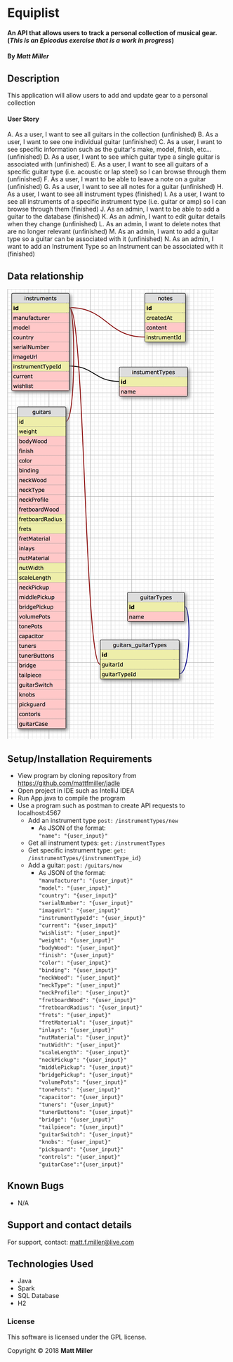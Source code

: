 # Equiplist

#### An API that allows users to track a personal collection of musical gear. (_This is an Epicodus exercise that is a work in progress_)

#### By _**Matt Miller**_

## Description

This application will allow users to add and update gear to a personal collection

#### User Story

A. As a user, I want to see all guitars in the collection (unfinished)
B. As a user, I want to see one individual guitar (unfinished)
C. As a user, I want to see specific information such as the guitar's make, model, finish, etc... (unfinished)
D. As a user, I want to see which guitar type a single guitar is associated with (unfinished)
E. As a user, I want to see all guitars of a specific guitar type (i.e. acoustic or lap steel) so I can browse through them (unfinished)
F. As a user, I want to be able to leave a note on a guitar (unfinished)
G. As a user, I want to see all notes for a guitar (unfinished)
H. As a user, I want to see all instrument types (finished)
I. As a user, I want to see all instruments of a specific instrument type (i.e. guitar or amp) so I can browse through them (finished)
J. As an admin, I want to be able to add a guitar to the database (finished)
K. As an admin, I want to edit guitar details when they change (unfinished)
L. As an admin, I want to delete notes that are no longer relevant (unfinished)
M. As an admin, I want to add a guitar type so a guitar can be associated with it (unfinished)
N. As an admin, I want to add an Instrument Type so an Instrument can be associated with it (finished)

## Data relationship
![alt tag](screenshots/data.png "Data Model")

## Setup/Installation Requirements

* View program by cloning repository from https://github.com/mattfmiller/jadle
* Open project in IDE such as IntelliJ IDEA
* Run App.java to compile the program
* Use a program such as postman to create API requests to localhost:4567
  * Add an instrument type `post:` `/instrumentTypes/new`
    * As JSON of the format: <br>
    `"name": "{user_input}"`
  * Get all instrument types: `get:` `/instrumentTypes`
  * Get specific instrument type: `get:` `/instrumentTypes/{instrumentType_id}`
  * Add a guitar: `post:` `/guitars/new`
    * As JSON of the format: <br>
    `"manufacturer": "{user_input}"`<br>
    `"model": "{user_input}"`<br>
	`"country": "{user_input}"`<br>
	`"serialNumber": "{user_input}"`<br>
	`"imageUrl": "{user_input}"`<br>
	`"instrumentTypeId": "{user_input}"`<br>
	`"current": "{user_input}"`<br>
	`"wishlist": "{user_input}"`<br>
	`"weight": "{user_input}"`<br>
	`"bodyWood": "{user_input}"`<br>
	`"finish": "{user_input}"`<br>
	`"color": "{user_input}"`<br>
	`"binding": "{user_input}"`<br>
	`"neckWood": "{user_input}"`<br>
	`"neckType": "{user_input}"`<br>
	`"neckProfile": "{user_input}"`<br>
	`"fretboardWood": "{user_input}"`<br>
	`"fretboardRadius": "{user_input}"`<br>
	`"frets": "{user_input}"`<br>
	`"fretMaterial": "{user_input}"`<br>
	`"inlays": "{user_input}"`<br>
	`"nutMaterial": "{user_input}"`<br>
	`"nutWidth": "{user_input}"`<br>
	`"scaleLength": "{user_input}"`<br>
	`"neckPickup": "{user_input}"`<br>
	`"middlePickup": "{user_input}"`<br>
	`"bridgePickup": "{user_input}"`<br>
	`"volumePots": "{user_input}"`<br>
	`"tonePots": "{user_input}"`<br>
	`"capacitor": "{user_input}"`<br>
	`"tuners": "{user_input}"`<br>
	`"tunerButtons": "{user_input}"`<br>
	`"bridge": "{user_input}"`<br>
	`"tailpiece": "{user_input}"`<br>
	`"guitarSwitch": "{user_input}"`<br>
	`"knobs": "{user_input}"`<br>
	`"pickguard": "{user_input}"`<br>
	`"controls": "{user_input}"`<br>
	`"guitarCase":"{user_input}"`

## Known Bugs

* N/A

## Support and contact details

For support, contact: matt.f.miller@live.com

## Technologies Used

* Java
* Spark
* SQL Database
* H2

### License

This software is licensed under the GPL license.

Copyright © 2018 **Matt Miller**
